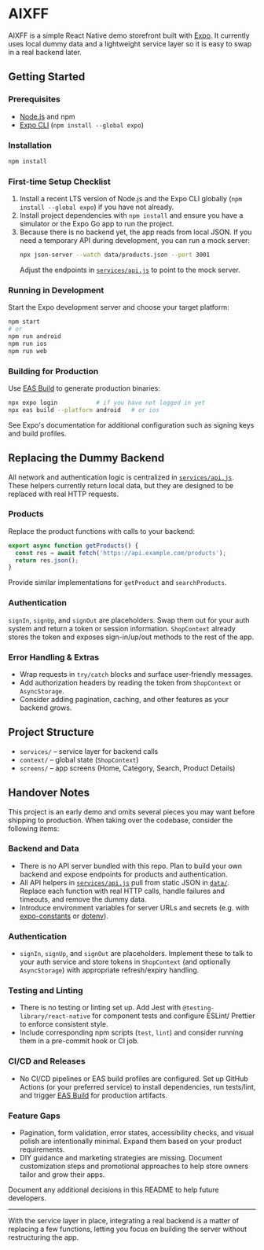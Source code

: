 # AIXFF

AIXFF is a simple React Native demo storefront built with [Expo](https://expo.dev/). It currently uses local dummy data and a lightweight service layer so it is easy to swap in a real backend later.

## Getting Started

### Prerequisites
- [Node.js](https://nodejs.org/) and npm
- [Expo CLI](https://docs.expo.dev/) (`npm install --global expo`)

### Installation
```bash
npm install
```

### First-time Setup Checklist
1. Install a recent LTS version of Node.js and the Expo CLI globally (`npm install --global expo`) if you have not already.
2. Install project dependencies with `npm install` and ensure you have a simulator or the Expo Go app to run the project.
3. Because there is no backend yet, the app reads from local JSON. If you need a temporary API during development, you can run a mock server:
   ```bash
   npx json-server --watch data/products.json --port 3001
   ```
   Adjust the endpoints in [`services/api.js`](services/api.js) to point to the mock server.

### Running in Development
Start the Expo development server and choose your target platform:
```bash
npm start
# or
npm run android
npm run ios
npm run web
```

### Building for Production
Use [EAS Build](https://docs.expo.dev/build/introduction/) to generate production binaries:
```bash
npx expo login           # if you have not logged in yet
npx eas build --platform android   # or ios
```
See Expo's documentation for additional configuration such as signing keys and build profiles.

## Replacing the Dummy Backend
All network and authentication logic is centralized in [`services/api.js`](services/api.js). These helpers currently return local data, but they are designed to be replaced with real HTTP requests.

### Products
Replace the product functions with calls to your backend:
```js
export async function getProducts() {
  const res = await fetch('https://api.example.com/products');
  return res.json();
}
```
Provide similar implementations for `getProduct` and `searchProducts`.

### Authentication
`signIn`, `signUp`, and `signOut` are placeholders. Swap them out for your auth system and return a token or session information. `ShopContext` already stores the token and exposes sign-in/up/out methods to the rest of the app.

### Error Handling & Extras
- Wrap requests in `try/catch` blocks and surface user‑friendly messages.
- Add authorization headers by reading the token from `ShopContext` or `AsyncStorage`.
- Consider adding pagination, caching, and other features as your backend grows.

## Project Structure
- `services/` – service layer for backend calls
- `context/` – global state (`ShopContext`)
- `screens/` – app screens (Home, Category, Search, Product Details)

## Handover Notes

This project is an early demo and omits several pieces you may want before
shipping to production. When taking over the codebase, consider the following
items:

### Backend and Data
- There is no API server bundled with this repo. Plan to build your own backend
  and expose endpoints for products and authentication.
- All API helpers in [`services/api.js`](services/api.js) pull from static JSON
  in [`data/`](data/). Replace each function with real HTTP calls, handle
  failures and timeouts, and remove the dummy data.
- Introduce environment variables for server URLs and secrets (e.g. with
  [expo-constants](https://docs.expo.dev/versions/latest/sdk/constants/) or
  [dotenv](https://www.npmjs.com/package/react-native-dotenv)).

### Authentication
- `signIn`, `signUp`, and `signOut` are placeholders. Implement these to talk to
  your auth service and store tokens in `ShopContext` (and optionally
  `AsyncStorage`) with appropriate refresh/expiry handling.

### Testing and Linting
- There is no testing or linting set up. Add Jest with
  `@testing-library/react-native` for component tests and configure ESLint/
  Prettier to enforce consistent style.
- Include corresponding npm scripts (`test`, `lint`) and consider running them
  in a pre-commit hook or CI job.

### CI/CD and Releases
- No CI/CD pipelines or EAS build profiles are configured. Set up GitHub Actions
  (or your preferred service) to install dependencies, run tests/lint, and
  trigger [EAS Build](https://docs.expo.dev/build/introduction/) for production
  artifacts.

### Feature Gaps
- Pagination, form validation, error states, accessibility checks, and visual
  polish are intentionally minimal. Expand them based on your product
  requirements.
- DIY guidance and marketing strategies are missing. Document customization
  steps and promotional approaches to help store owners tailor and grow their
  apps.

Document any additional decisions in this README to help future developers.

---
With the service layer in place, integrating a real backend is a matter of replacing a few functions, letting you focus on building the server without restructuring the app.
